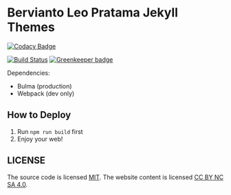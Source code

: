 # Bervianto Leo Pratama Jekyll Themes

[![Codacy Badge](https://api.codacy.com/project/badge/Grade/1b2f154b275b453b8221e40d134ce3f0)](https://app.codacy.com/app/berviantoleo/berviantoleo.github.io?utm_source=github.com&utm_medium=referral&utm_content=berviantoleo/berviantoleo.github.io&utm_campaign=Badge_Grade_Dashboard)

[![Build Status](https://travis-ci.org/berviantoleo/berviantoleo.github.io.svg?branch=master)](https://travis-ci.org/berviantoleo/berviantoleo.github.io) [![Greenkeeper badge](https://badges.greenkeeper.io/berviantoleo/berviantoleo.github.io.svg)](https://greenkeeper.io/)

Dependencies:

* Bulma (production)
* Webpack (dev only)

## How to Deploy

1. Run `npm run build` first
2. Enjoy your web!

## LICENSE

The source code is licensed [MIT](http://opensource.org/licenses/mit-license.php). The website content is licensed [CC BY NC SA 4.0](http://creativecommons.org/licenses/by-nc-sa/4.0/).
